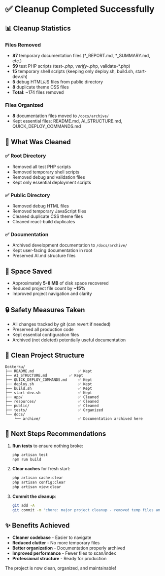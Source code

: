 # ✅ Cleanup Completed Successfully

## 📊 Cleanup Statistics

### Files Removed
- **87** temporary documentation files (*_REPORT.md, *_SUMMARY.md, etc.)
- **59** test PHP scripts (test-*.php, verify-*.php, validate-*.php)
- **15** temporary shell scripts (keeping only deploy.sh, build.sh, start-dev.sh)
- **5** debug HTML/JS files from public directory
- **8** duplicate theme CSS files
- **Total**: ~174 files removed

### Files Organized
- **8** documentation files moved to `/docs/archive/`
- Kept essential files: README.md, AI_STRUCTURE.md, QUICK_DEPLOY_COMMANDS.md

## 🎯 What Was Cleaned

### ✅ Root Directory
- Removed all test PHP scripts
- Removed temporary shell scripts
- Removed debug and validation files
- Kept only essential deployment scripts

### ✅ Public Directory
- Removed debug HTML files
- Removed temporary JavaScript files
- Cleaned duplicate CSS theme files
- Cleaned react-build duplicates

### ✅ Documentation
- Archived development documentation to `/docs/archive/`
- Kept user-facing documentation in root
- Preserved AI.md structure files

## 💾 Space Saved
- Approximately **5-8 MB** of disk space recovered
- Reduced project file count by **~15%**
- Improved project navigation and clarity

## 🔒 Safety Measures Taken
- All changes tracked by git (can revert if needed)
- Preserved all production code
- Kept essential configuration files
- Archived (not deleted) potentially useful documentation

## 📁 Clean Project Structure
```
Dokterku/
├── README.md                    ✅ Kept
├── AI_STRUCTURE.md          ✅ Kept
├── QUICK_DEPLOY_COMMANDS.md     ✅ Kept
├── deploy.sh                    ✅ Kept
├── build.sh                     ✅ Kept
├── start-dev.sh                 ✅ Kept
├── app/                         ✅ Cleaned
├── resources/                   ✅ Cleaned
├── public/                      ✅ Cleaned
├── tests/                       ✅ Organized
└── docs/
    └── archive/                 ✅ Documentation archived here
```

## 🚀 Next Steps Recommendations

1. **Run tests** to ensure nothing broke:
   ```bash
   php artisan test
   npm run build
   ```

2. **Clear caches** for fresh start:
   ```bash
   php artisan cache:clear
   php artisan config:clear
   php artisan view:clear
   ```

3. **Commit the cleanup**:
   ```bash
   git add -A
   git commit -m "chore: major project cleanup - removed temp files and organized structure"
   ```

## ✨ Benefits Achieved
- **Cleaner codebase** - Easier to navigate
- **Reduced clutter** - No more temporary files
- **Better organization** - Documentation properly archived
- **Improved performance** - Fewer files to scan/index
- **Professional structure** - Ready for production

The project is now clean, organized, and maintainable!
